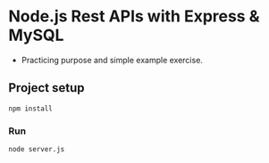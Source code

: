 # Node.js Rest APIs with Express & MySQL
* Practicing purpose and simple example exercise.


## Project setup
```
npm install
```

### Run
```
node server.js
```
